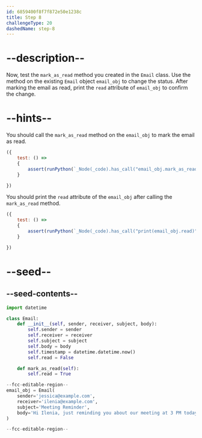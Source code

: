 ```yaml
---
id: 6859400f8f7f872e50e1238c
title: Step 8
challengeType: 20
dashedName: step-8
---
```


# --description--

Now, test the `mark_as_read` method you created in the `Email` class. Use the method on the existing `Email` object `email_obj` to change the status. After marking the email as read, print the `read` attribute of `email_obj` to confirm the change.

# --hints--

You should call the `mark_as_read` method on the `email_obj` to mark the email as read.

```js
({
    test: () => 
    {
        assert(runPython(`_Node(_code).has_call("email_obj.mark_as_read()")`))
    }

})
```

You should print the `read` attribute of the `email_obj` after calling the `mark_as_read` method.

```js
({
    test: () => 
    {
        assert(runPython(`_Node(_code).has_call("print(email_obj.read)")`))
    }

})
```

# --seed--

## --seed-contents--

```py
import datetime

class Email:
    def __init__(self, sender, receiver, subject, body):
        self.sender = sender
        self.receiver = receiver
        self.subject = subject
        self.body = body
        self.timestamp = datetime.datetime.now()
        self.read = False

    def mark_as_read(self):
        self.read = True

--fcc-editable-region--
email_obj = Email(
    sender='jessica@example.com',
    receiver='ilenia@example.com',
    subject='Meeting Reminder',
    body='Hi Ilenia, just reminding you about our meeting at 3 PM today.'
)

--fcc-editable-region--
```
